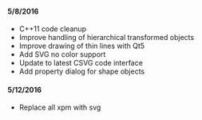 #### 5/8/2016
 + C++11 code cleanup
 + Improve handling of hierarchical transformed objects
 + Improve drawing of thin lines with Qt5
 + Add SVG no color support
 + Update to latest CSVG code interface
 + Add property dialog for shape objects
#### 5/12/2016
 + Replace all xpm with svg
